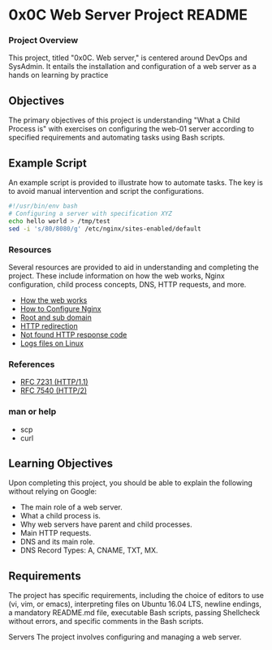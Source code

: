 # 0x0C Web Server Project README

### Project Overview
This project, titled "0x0C. Web server," is centered around DevOps and SysAdmin. It entails the installation and configuration of a web server as a hands on learning by practice

## Objectives
The primary objectives of this project is understanding "What a Child Process is" with exercises on configuring the web-01 server according to specified requirements and automating tasks using Bash scripts.

## Example Script
An example script is provided to illustrate how to automate tasks. The key is to avoid manual intervention and script the configurations.

```bash
#!/usr/bin/env bash
# Configuring a server with specification XYZ
echo hello world > /tmp/test
sed -i 's/80/8080/g' /etc/nginx/sites-enabled/default
```

### Resources
Several resources are provided to aid in understanding and completing the project. These include information on how the web works, Nginx configuration, child process concepts, DNS, HTTP requests, and more.
- [How the web works](https://developer.mozilla.org/en-US/docs/Learn/Getting_started_with_the_web/How_the_Web_works)
- [How to Configure Nginx](https://www.digitalocean.com/community/tutorials/how-to-set-up-nginx-server-blocks-virtual-hosts-on-ubuntu-16-04)
- [Root and sub domain](https://landingi.com/help/domains-vs-subdomains/)
- [HTTP redirection](https://moz.com/learn/seo/redirection)
- [Not found HTTP response code](https://en.wikipedia.org/wiki/HTTP_404)
- [Logs files on Linux](https://www.cyberciti.biz/faq/ubuntu-linux-gnome-system-log-viewer/)

### References
- [RFC 7231 (HTTP/1.1)](https://datatracker.ietf.org/doc/html/rfc7231)
- [RFC 7540 (HTTP/2)](https://datatracker.ietf.org/doc/html/rfc7540)

### man or help
- scp
- curl

## Learning Objectives
Upon completing this project, you should be able to explain the following without relying on Google:

- The main role of a web server.
- What a child process is.
- Why web servers have parent and child processes.
- Main HTTP requests.
- DNS and its main role.
- DNS Record Types: A, CNAME, TXT, MX.

## Requirements
The project has specific requirements, including the choice of editors to use (vi, vim, or emacs), interpreting files on Ubuntu 16.04 LTS, newline endings, a mandatory README.md file, executable Bash scripts, passing Shellcheck without errors, and specific comments in the Bash scripts.

Servers
The project involves configuring and managing a web server.
